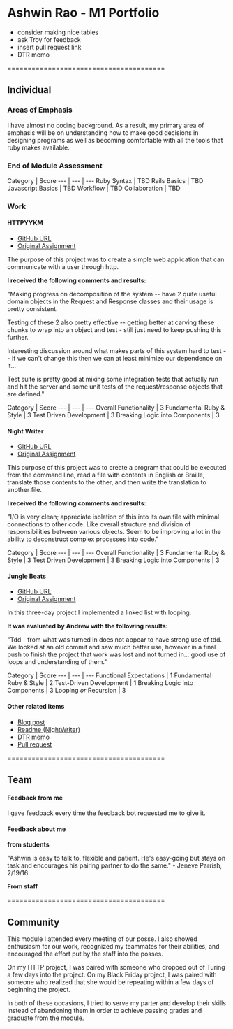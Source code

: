 # Ashwin Rao - M1 Portfolio

- consider making nice tables
- ask Troy for feedback
- insert pull request link
- DTR memo

=======================================

## Individual

### Areas of Emphasis

I have almost no coding background. As a result, my primary area of emphasis will be on understanding how to make good decisions in designing programs as well as becoming comfortable with all the tools that ruby makes available.

### End of Module Assessment

Category | Score
--- | --- | ---
Ruby Syntax | TBD
Rails Basics | TBD
Javascript Basics | TBD
Workflow | TBD
Collaboration | TBD

### Work

#### HTTPYYKM

* [GitHub URL](https://github.com/emblou2/http_yeah_you_know_me)
* [Original Assignment](https://github.com/turingschool/curriculum/blob/master/source/projects/http_yeah_you_know_me.markdown)

The purpose of this project was to create a simple web application that can communicate with a user through http.

**I received the following comments and results:**

"Making progress on decomposition of the system -- have 2 quite useful domain objects in the Request and Response classes and their usage is pretty consistent.

Testing of these 2 also pretty effective -- getting better at carving these chunks to wrap into an object and test - still just need to keep pushing this further.

Interesting discussion around what makes parts of this system hard to test -- if we can't change this then we can at least minimize our dependence on it...

Test suite is pretty good at mixing some integration tests that actually run and hit the server and some unit tests of the request/response objects that are defined."


Category | Score
--- | --- | ---
Overall Functionality | 3
Fundamental Ruby & Style | 3
Test Driven Development | 3
Breaking Logic into Components | 3

#### Night Writer

* [GitHub URL](https://github.com/theonlyrao/hw/tree/master/night_writer)
* [Original Assignment](https://github.com/turingschool/curriculum/blob/master/source/projects/night_writer.markdown)

This purpose of this project was to create a program that could be executed from the command line, read a file with contents in English or Braille, translate those contents to the other, and then write the translation to another file.

**I received the following comments and results:**

"I/O is very clean; appreciate isolation of this into its own file with minimal connections to other code. Like overall structure and division of responsibilities between various objects. Seem to be improving a lot in the ability to deconstruct complex processes into code."

Category | Score
--- | --- | ---
Overall Functionality | 3
Fundamental Ruby & Style | 3
Test Driven Development | 3
Breaking Logic into Components | 3

#### Jungle Beats

* [GitHub URL](https://github.com/theonlyrao/hw/tree/master/jungle_beats)
* [Original Assignment](https://github.com/turingschool/curriculum/blob/master/source/projects/jungle_beat.markdown)

In this three-day project I implemented a linked list with looping.

**It was evaluated by Andrew with the following results:**

"Tdd - from what was turned in does not appear to have strong use of tdd. We looked at an old commit and saw much better use, however in a final push to finish the project that work was lost and not turned in... good use of loops and understanding of them."

Category | Score
--- | --- | ---
Functional Expectations | 1
Fundamental Ruby & Style | 2
Test-Driven Development | 1
Breaking Logic into Components | 3
Looping *or* Recursion | 3

#### Other related items

* [Blog post](http://theonlyrao.com/2016/02/27/ways-of-thinking/)
* [Readme (NightWriter)](https://github.com/theonlyrao/hw/tree/master/night_writer)
* [DTR memo](BlackThursday)
* [Pull request]()

=======================================

## Team

#### Feedback from me

I gave feedback every time the feedback bot requested me to give it.

#### Feedback about me
**from students**

"Ashwin is easy to talk to, flexible and patient. He's easy-going but stays on task and encourages his pairing partner to do the same." - Jeneve Parrish, 2/19/16

**From staff**

=======================================

## Community

This module I attended every meeting of our posse. I also showed enthusiasm for our work, recognized my teammates for their abilities, and encouraged the effort put by the staff into the posses.

On my HTTP project, I was paired with someone who dropped out of Turing a few days into the project. On my Black Friday project, I was paired with someone who realized that she would be repeating within a few days of beginning the project.

In both of these occasions, I tried to serve my parter and develop their skills instead of abandoning them in order to achieve passing grades and graduate from the module.
